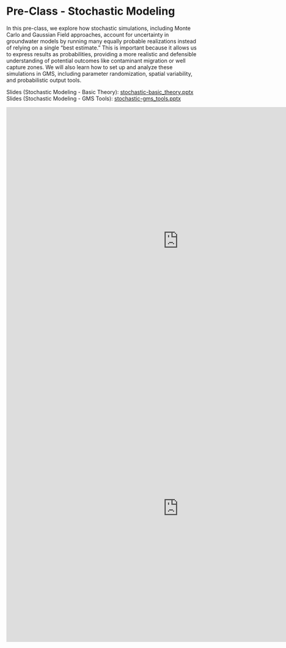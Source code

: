 # Pre-Class - Stochastic Modeling

In this pre-class, we explore how stochastic simulations, including Monte Carlo and Gaussian Field approaches, account for uncertainty in groundwater models by running many equally probable realizations instead of relying on a single “best estimate.” This is important because it allows us to express results as probabilities, providing a more realistic and defensible understanding of potential outcomes like contaminant migration or well capture zones. We will also learn how to set up and analyze these simulations in GMS, including parameter randomization, spatial variability, and probabilistic output tools.

Slides (Stochastic Modeling - Basic Theory): [stochastic-basic_theory.pptx](stochastic-basic_theory.pptx)<br>
Slides (Stochastic Modeling - GMS Tools): [stochastic-gms_tools.pptx](stochastic-gms_tools.pptx)

<iframe width="900" height="700" src="https://www.youtube.com/embed/lGFJEfb4pjw?si=4RtdwMPaWX0CrM1k" title="YouTube 
video player" frameborder="0" allow="accelerometer; autoplay; clipboard-write; encrypted-media; gyroscope; picture-in-picture; web-share" referrerpolicy="strict-origin-when-cross-origin" allowfullscreen></iframe>

<iframe width="900" height="700" src="https://www.youtube.com/embed/Bj8dzXd5Gp8?si=7Tiy4btth8hPmxxf" title="YouTube 
video player" frameborder="0" allow="accelerometer; autoplay; clipboard-write; encrypted-media; gyroscope; picture-in-picture; web-share" referrerpolicy="strict-origin-when-cross-origin" allowfullscreen></iframe>